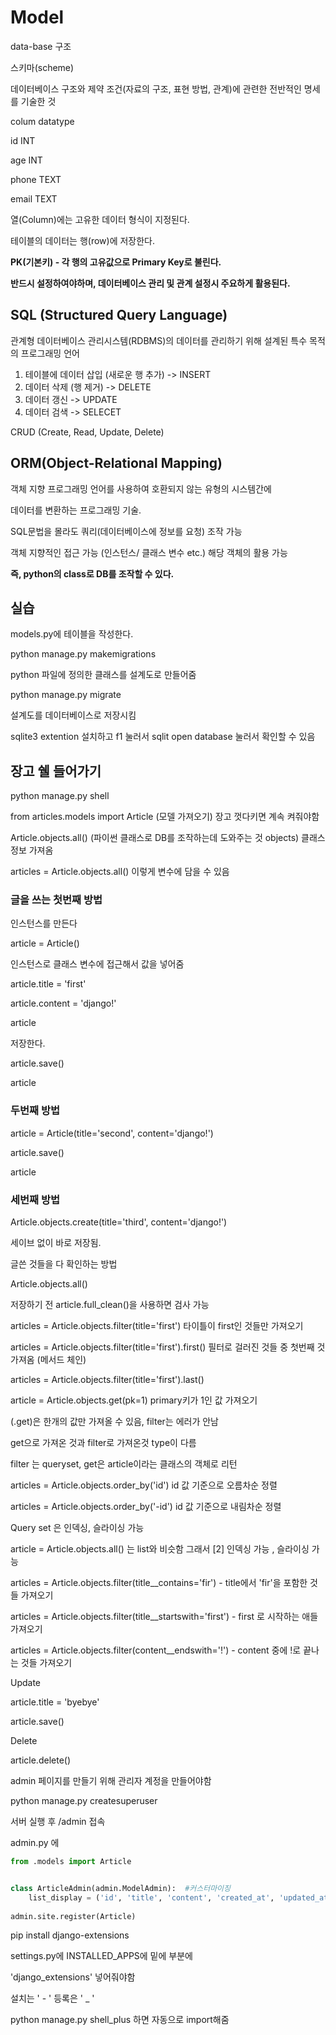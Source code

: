 # Model

data-base 구조

스키마(scheme)

데이터베이스 구조와 제약 조건(자료의 구조, 표현 방법, 관계)에 관련한 전반적인 명세를 기술한 것

colum	datatype

id				INT

age 			INT

phone		TEXT

email		TEXT



열(Column)에는 고유한 데이터 형식이 지정된다.

테이블의 데이터는 행(row)에 저장한다. 

**PK(기본키) - 각 행의 고유값으로 Primary Key로 불린다.**

**반드시 설정하여야하며, 데이터베이스 관리 및 관계 설정시 주요하게 활용된다.**



## SQL (Structured Query Language)

관계형 데이터베이스 관리시스템(RDBMS)의 데이터를 관리하기 위해 설계된 특수 목적의 프로그래밍 언어



1. 테이블에 데이터 삽입 (새로운 행 추가) -> INSERT
2. 데이터 삭제 (행 제거) -> DELETE
3. 데이터 갱신 -> UPDATE
4. 데이터 검색 -> SELECET



CRUD (Create, Read, Update, Delete)



## ORM(Object-Relational Mapping)

객체 지향 프로그래밍 언어를 사용하여 호환되지 않는 유형의 시스템간에 

데이터를 변환하는 프로그래밍 기술.



SQL문법을 몰라도 쿼리(데이터베이스에 정보를 요청) 조작 가능

객체 지향적인 접근 가능 (인스턴스/ 클래스 변수 etc.) 해당 객체의 활용 가능

**즉, python의 class로 DB를 조작할 수 있다.**



## 실습



models.py에 테이블을 작성한다.

python manage.py makemigrations

python  파일에 정의한 클래스를 설계도로 만들어줌

python manage.py migrate

설계도를 데이터베이스로 저장시킴

sqlite3 extention 설치하고 f1 눌러서 sqlit open database 눌러서 확인할 수 있음



## 장고 쉘 들어가기

python manage.py shell



from articles.models import Article (모델 가져오기) 장고 껏다키면 계속 켜줘야함

Article.objects.all()  (파이썬 클래스로 DB를 조작하는데 도와주는 것 objects) 클래스 정보 가져옴

articles = Article.objects.all() 이렇게 변수에 담을 수 있음



### 글을 쓰는 첫번째 방법

인스턴스를 만든다

article = Article() 

인스턴스로 클래스 변수에 접근해서 값을 넣어줌

article.title = 'first'

article.content = 'django!'

article

저장한다.

article.save()

article



### 두번째 방법

article = Article(title='second', content='django!')

article.save()

article

### 세번째 방법

Article.objects.create(title='third', content='django!')

세이브 없이 바로 저장됨.



글쓴 것들을 다 확인하는 방법

Article.objects.all()



저장하기 전 article.full_clean()을 사용하면 검사 가능



articles = Article.objects.filter(title='first') 타이틀이 first인 것들만 가져오기

articles = Article.objects.filter(title='first').first() 필터로 걸러진 것들 중 첫번째 것 가져옴 (메서드 체인)

articles = Article.objects.filter(title='first').last()

article = Article.objects.get(pk=1)     primary키가 1인 값 가져오기  

(.get)은 한개의 값만 가져올 수 있음, filter는 에러가 안남



get으로 가져온 것과 filter로 가져온것 type이 다름

filter 는 queryset, get은 article이라는 클래스의 객체로 리턴



articles = Article.objects.order_by('id') id 값 기준으로 오름차순 정렬

articles = Article.objects.order_by('-id') id 값 기준으로 내림차순 정렬



Query set  은 인덱싱, 슬라이싱 가능

article = Article.objects.all() 는 list와 비슷함 그래서 [2] 인덱싱 가능 , 슬라이싱 가능

articles = Article.objects.filter(title__contains='fir')  - title에서 'fir'을 포함한 것들 가져오기

articles = Article.objects.filter(title__startswith='first')  -  first 로 시작하는 애들 가져오기

articles = Article.objects.filter(content__endswith='!')  -  content 중에 !로 끝나는 것들 가져오기



Update

article.title = 'byebye'

article.save()



Delete

article.delete()



admin 페이지를 만들기 위해 관리자 계정을 만들어야함

python manage.py createsuperuser



서버 실행 후 /admin 접속

admin.py 에

```python
from .models import Article


class ArticleAdmin(admin.ModelAdmin):  #커스터마이징
    list_display = ('id', 'title', 'content', 'created_at', 'updated_at')
    
admin.site.register(Article)
```

pip install django-extensions



settings.py에 INSTALLED_APPS에 밑에 부분에

'django_extensions' 넣어줘야함

설치는 ' - '  등록은 ' _ '



python manage.py shell_plus 하면 자동으로 import해줌